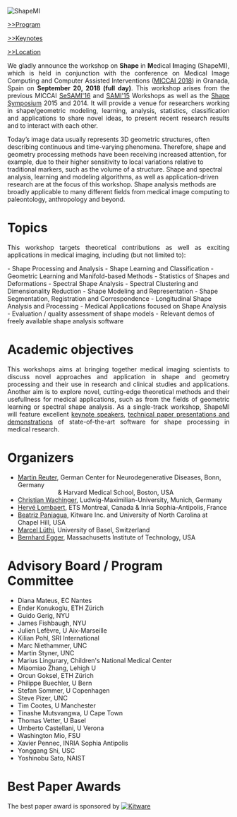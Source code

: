 ![ShapeMI](images/LogoShapeMI.png "ShapeMI MICCAI 2018: Workshop on Shape in Medical Imaging")

<a href="program/" target="_blank">>>Program</a>

<a href="keynotes/" target="_blank">>>Keynotes</a>

<a href="location/" target="_blank">>>Location</a>

<p align="justify"> We gladly announce the workshop on <span style="font-weight:bold">Shape</span> in <span style="font-weight:bold">M</span>edical <span style="font-weight:bold">I</span>maging (ShapeMI), which is held in conjunction with the conference on Medical Image Computing and Computer Assisted Interventions (<a href="http://www.miccai2018.org/en/" target="_blank">MICCAI 2018</a>) in Granada, Spain on <span style="font-weight:bold">September 20, 2018 (full day)</span>. This workshop arises from the previous MICCAI <a href="https://sites.google.com/site/sesami2016/" target="_blank">SeSAMI'16</a> and <a href="https://sites.google.com/site/miccaisami2015/" target="_blank">SAMI'15</a> Workshops as well as the <a href="http://www.shapesymposium.org" target="_blank">Shape Symposium</a> 2015 and 2014. It will provide a venue for researchers working in shape/geometric modeling, learning, analysis, statistics, classification and applications to share novel ideas, to present recent research results and to interact with each other.

Today’s image data usually represents 3D geometric structures, often describing continuous and time-varying phenomena. Therefore, shape and geometry processing methods have been receiving increased attention, for example, due to their higher sensitivity to local variations relative to traditional markers, such as the volume of a structure. Shape and spectral analysis, learning and modeling algorithms, as well as application-driven research are at the focus of this workshop. Shape analysis methods are broadly applicable to many different fields from medical image computing to paleontology, anthropology and beyond. </p>

# Topics
<p align="justify"> This workshop targets theoretical contributions as well as exciting applications in medical imaging, including (but not limited to): </p>
- Shape Processing and Analysis
- Shape Learning and Classification
- Geometric Learning and Manifold-based Methods
- Statistics of Shapes and Deformations
- Spectral Shape Analysis
- Spectral Clustering and Dimensionality Reduction
- Shape Modeling and Representation
- Shape Segmentation, Registration and Correspondence
- Longitudinal Shape Analysis and Processing
- Medical Applications focused on Shape Analysis
- Evaluation / quality assessment of shape models
- Relevant demos of freely available shape analysis software 

# Academic objectives
<p align="justify"> This workshops aims at bringing together medical imaging scientists to discuss novel approaches and application in shape and geometry processing and their use in research and clinical studies and applications. Another aim is to explore novel, cutting-edge theoretical methods and their usefullness for medical applications, such as from the fields of geometric learning or spectral shape analysis. As a single-track workshop, ShapeMI will feature excellent <a href="https://shapemi.github.io/keynotes/">keynote speakers</a>, <a href="https://shapemi.github.io/submission/">technical paper presentations and demonstrations</a> of state-of-the-art software for shape processing in medical research. </p>

# Organizers
- [Martin Reuter](http://reuter.mit.edu), German Center for Neurodegenerative Diseases, Bonn, Germany <br/>
&nbsp;&nbsp;&nbsp;&nbsp;&nbsp;&nbsp;&nbsp;&nbsp;&nbsp;&nbsp;&nbsp;&nbsp;&nbsp;&nbsp;&nbsp;&nbsp;&nbsp;&nbsp;&nbsp;&nbsp;&nbsp;&nbsp;
& Harvard Medical School, Boston, USA
- [Christian Wachinger](http://wachinger.devweb.mwn.de/people/), Ludwig-Maximilian-University, Munich, Germany
- [Hervé Lombaert](https://profs.etsmtl.ca/hlombaert/), ETS Montreal, Canada & Inria Sophia-Antipolis, France
- [Beatriz Paniagua](https://www.kitware.com/beatriz-paniagua/), Kitware Inc. and University of North Carolina at Chapel Hill, USA
- [Marcel Lüthi](http://gravis.dmi.unibas.ch/people/LuethiM.html), University of Basel, Switzerland
- [Bernhard Egger](https://www.csail.mit.edu/person/bernhard-egger), Massachusetts Institute of Technology, USA

# Advisory Board / Program Committee
- Diana Mateus, EC Nantes
- Ender Konukoglu, ETH Zürich
- Guido Gerig, NYU
- James Fishbaugh, NYU
- Julien Lefèvre, U Aix-Marseille
- Kilian Pohl, SRI International
- Marc Niethammer, UNC
- Martin Styner, UNC
- Marius Lingurary, Children's National Medical Center
- Miaomiao Zhang, Lehigh U
- Orcun Goksel, ETH Zürich
- Philippe Buechler, U Bern
- Stefan Sommer, U Copenhagen
- Steve Pizer, UNC
- Tim Cootes, U Manchester
- Tinashe Mutsvangwa, U Cape Town
- Thomas Vetter, U Basel
- Umberto Castellani, U Verona
- Washington Mio, FSU
- Xavier Pennec, INRIA Sophia Antipolis
- Yonggang Shi, USC
- Yoshinobu Sato, NAIST

# Best Paper Awards
The best paper award is sponsored by [![Kitware](images/kitware.png)](https://www.kitware.com/)

